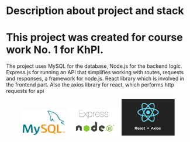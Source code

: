 # Description about project and stack 

# This project was created for course work No. 1 for KhPI. 

The project uses MySQL for the database, 
Node.js for the backend logic. 
Express.js for running an API that simplifies working with routes, requests and responses, a framework for node.js. 
React library which is involved in the frontend part. Also the axios library for react, which performs http requests for api


<p align="center">
  <img src="photos/90px-MySQL_logo.svg.png" alt="MySQL Logo" width="120" height="70"/>
  <img src="photos/image_no_background.png" alt="Node.js Logo" width="145" height="80"/>
  <img src="photos/image_react_no_background.png" alt="Node.js Logo" width="145" height="100"/>
</p>

